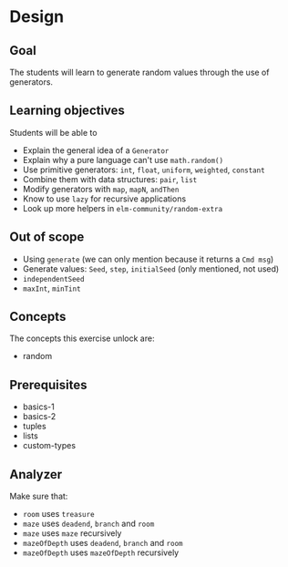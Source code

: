 # Design

## Goal

The students will learn to generate random values through the use of generators.

## Learning objectives

Students will be able to

- Explain the general idea of a `Generator`
- Explain why a pure language can't use `math.random()`
- Use primitive generators: `int`, `float`, `uniform`, `weighted`, `constant`
- Combine them with data structures: `pair`, `list`
- Modify generators with `map`, `mapN`, `andThen`
- Know to use `lazy` for recursive applications
- Look up more helpers in `elm-community/random-extra`

## Out of scope

- Using `generate` (we can only mention because it returns a `Cmd msg`)
- Generate values: `Seed`, `step`, `initialSeed` (only mentioned, not used)
- `independentSeed`
- `maxInt`, `minTint`

## Concepts

The concepts this exercise unlock are:

- random

## Prerequisites

- basics-1
- basics-2
- tuples
- lists
- custom-types

## Analyzer

Make sure that:

- `room` uses `treasure`
- `maze` uses `deadend`, `branch` and `room`
- `maze` uses `maze` recursively
- `mazeOfDepth` uses `deadend`, `branch` and `room`
- `mazeOfDepth` uses `mazeOfDepth` recursively
